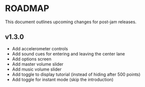 # ROADMAP
This document outlines upcoming changes for post-jam releases.

## v1.3.0
- Add accelerometer controls
- Add sound cues for entering and leaving the center lane
- Add options screen
- Add master volume slider
- Add music volume slider
- Add toggle to display tutorial (instead of hiding after 500 points)
- Add toggle for instant mode (skip the introduction)
